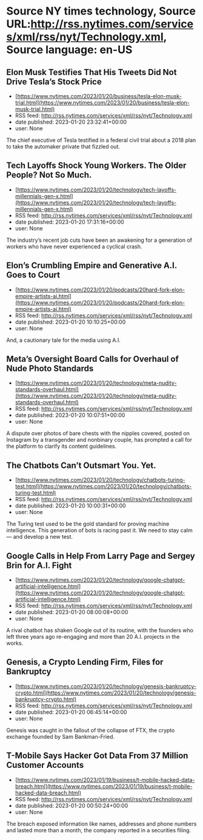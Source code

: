 # Source NY times technology, Source URL:http://rss.nytimes.com/services/xml/rss/nyt/Technology.xml, Source language: en-US

## Elon Musk Testifies That His Tweets Did Not Drive Tesla’s Stock Price
 - [https://www.nytimes.com/2023/01/20/business/tesla-elon-musk-trial.html](https://www.nytimes.com/2023/01/20/business/tesla-elon-musk-trial.html)
 - RSS feed: http://rss.nytimes.com/services/xml/rss/nyt/Technology.xml
 - date published: 2023-01-20 23:32:41+00:00
 - user: None

The chief executive of Tesla testified in a federal civil trial about a 2018 plan to take the automaker private that fizzled out.

## Tech Layoffs Shock Young Workers. The Older People? Not So Much.
 - [https://www.nytimes.com/2023/01/20/technology/tech-layoffs-millennials-gen-x.html](https://www.nytimes.com/2023/01/20/technology/tech-layoffs-millennials-gen-x.html)
 - RSS feed: http://rss.nytimes.com/services/xml/rss/nyt/Technology.xml
 - date published: 2023-01-20 17:31:16+00:00
 - user: None

The industry’s recent job cuts have been an awakening for a generation of workers who have never experienced a cyclical crash.

## Elon’s Crumbling Empire and Generative A.I. Goes to Court
 - [https://www.nytimes.com/2023/01/20/podcasts/20hard-fork-elon-empire-artists-ai.html](https://www.nytimes.com/2023/01/20/podcasts/20hard-fork-elon-empire-artists-ai.html)
 - RSS feed: http://rss.nytimes.com/services/xml/rss/nyt/Technology.xml
 - date published: 2023-01-20 10:10:25+00:00
 - user: None

And, a cautionary tale for the media using A.I.

## Meta’s Oversight Board Calls for Overhaul of Nude Photo Standards
 - [https://www.nytimes.com/2023/01/20/technology/meta-nudity-standards-overhaul.html](https://www.nytimes.com/2023/01/20/technology/meta-nudity-standards-overhaul.html)
 - RSS feed: http://rss.nytimes.com/services/xml/rss/nyt/Technology.xml
 - date published: 2023-01-20 10:07:51+00:00
 - user: None

A dispute over photos of bare chests with the nipples covered, posted on Instagram by a transgender and nonbinary couple, has prompted a call for the platform to clarify its content guidelines.

## The Chatbots Can’t Outsmart You. Yet.
 - [https://www.nytimes.com/2023/01/20/technology/chatbots-turing-test.html](https://www.nytimes.com/2023/01/20/technology/chatbots-turing-test.html)
 - RSS feed: http://rss.nytimes.com/services/xml/rss/nyt/Technology.xml
 - date published: 2023-01-20 10:00:31+00:00
 - user: None

The Turing test used to be the gold standard for proving machine intelligence. This generation of bots is racing past it. We need to stay calm — and develop a new test.

## Google Calls in Help From Larry Page and Sergey Brin for A.I. Fight
 - [https://www.nytimes.com/2023/01/20/technology/google-chatgpt-artificial-intelligence.html](https://www.nytimes.com/2023/01/20/technology/google-chatgpt-artificial-intelligence.html)
 - RSS feed: http://rss.nytimes.com/services/xml/rss/nyt/Technology.xml
 - date published: 2023-01-20 08:00:08+00:00
 - user: None

A rival chatbot has shaken Google out of its routine, with the founders who left three years ago re-engaging and more than 20 A.I. projects in the works.

## Genesis, a Crypto Lending Firm, Files for Bankruptcy
 - [https://www.nytimes.com/2023/01/20/technology/genesis-bankruptcy-crypto.html](https://www.nytimes.com/2023/01/20/technology/genesis-bankruptcy-crypto.html)
 - RSS feed: http://rss.nytimes.com/services/xml/rss/nyt/Technology.xml
 - date published: 2023-01-20 06:45:14+00:00
 - user: None

Genesis was caught in the fallout of the collapse of FTX, the crypto exchange founded by Sam Bankman-Fried.

## T-Mobile Says Hacker Got Data From 37 Million Customer Accounts
 - [https://www.nytimes.com/2023/01/19/business/t-mobile-hacked-data-breach.html](https://www.nytimes.com/2023/01/19/business/t-mobile-hacked-data-breach.html)
 - RSS feed: http://rss.nytimes.com/services/xml/rss/nyt/Technology.xml
 - date published: 2023-01-20 00:50:24+00:00
 - user: None

The breach exposed information like names, addresses and phone numbers and lasted more than a month, the company reported in a securities filing.
